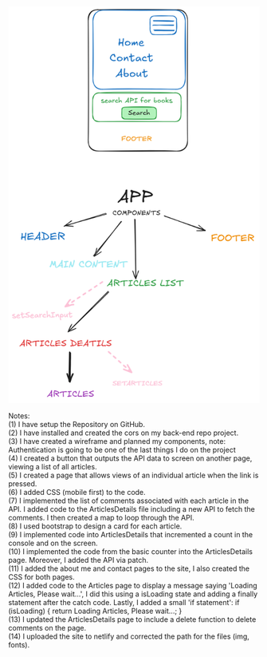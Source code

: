 ![Wireframe Image](./wireframes_projects.png)


Notes:</br>
(1) I have setup the Repository on GitHub.</br>
(2) I have installed and created the cors on my back-end repo project.</br>
(3) I have created a wireframe and planned my components, note: Authentication is going to be one of the last things I do on the project</br>
(4) I created a button that outputs the API data to screen on another page, viewing a list of all articles.</br>
(5) I created a page that allows views of an individual article when the link is pressed.</br>
(6) I added CSS (mobile first) to the code.</br>
(7) I implemented the list of comments associated with each article in the API. I added code to the ArticlesDetails file including a new API to fetch the comments. I then created a map to loop through the API.</br>
(8) I used bootstrap to design a card for each article.</br>
(9) I implemented code into ArticlesDetails that incremented a count in the console and on the screen.</br>
(10) I implemented the code from the basic counter into the ArticlesDetails page. Moreover, I added the API via patch. </br>
(11) I added the about me and contact pages to the site, I also created the CSS for both pages. </br>
(12) I added code to the Articles page to display a message saying 'Loading Articles, Please wait...', I did this using a isLoading state and adding a finally statement after the catch code. Lastly, I added a small 'if statement':  if (isLoading) { return Loading Articles, Please wait...; } </br>
(13) I updated the ArticlesDetails page to include a delete function to delete comments on the page.</br>
(14) I uploaded the site to netlify and corrected the path for the files (img, fonts). </br>

